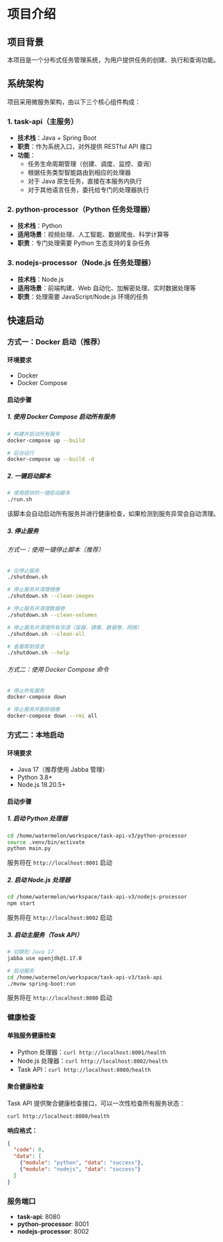 # 项目介绍
## 项目背景
本项目是一个分布式任务管理系统，为用户提供任务的创建、执行和查询功能。

## 系统架构

项目采用微服务架构，由以下三个核心组件构成：

### 1. task-api（主服务）
- **技术栈**：Java + Spring Boot
- **职责**：作为系统入口，对外提供 RESTful API 接口
- **功能**：
  - 任务生命周期管理（创建、调度、监控、查询）
  - 根据任务类型智能路由到相应的处理器
  - 对于 Java 原生任务，直接在本服务内执行
  - 对于其他语言任务，委托给专门的处理器执行

### 2. python-processor（Python 任务处理器）
- **技术栈**：Python
- **适用场景**：视频处理、人工智能、数据爬虫、科学计算等
- **职责**：专门处理需要 Python 生态支持的复杂任务

### 3. nodejs-processor（Node.js 任务处理器）
- **技术栈**：Node.js
- **适用场景**：前端构建、Web 自动化、加解密处理、实时数据处理等
- **职责**：处理需要 JavaScript/Node.js 环境的任务

## 快速启动

### 方式一：Docker 启动（推荐）

#### 环境要求
- Docker
- Docker Compose

#### 启动步骤

##### 1. 使用 Docker Compose 启动所有服务
```bash
# 构建并启动所有服务
docker-compose up --build

# 后台运行
docker-compose up --build -d
```

##### 2. 一键启动脚本
```bash
# 使用提供的一键启动脚本
./run.sh
```
该脚本会自动启动所有服务并进行健康检查，如果检测到服务异常会自动清理。

##### 3. 停止服务

###### 方式一：使用一键停止脚本（推荐）

```bash
# 仅停止服务
./shutdown.sh

# 停止服务并清理镜像
./shutdown.sh --clean-images

# 停止服务并清理数据卷
./shutdown.sh --clean-volumes

# 停止服务并清理所有资源（容器、镜像、数据卷、网络）
./shutdown.sh --clean-all

# 查看帮助信息
./shutdown.sh --help
```

###### 方式二：使用 Docker Compose 命令

```bash
# 停止所有服务
docker-compose down

# 停止服务并删除镜像
docker-compose down --rmi all
```

### 方式二：本地启动

#### 环境要求
- Java 17（推荐使用 Jabba 管理）
- Python 3.8+
- Node.js 18.20.5+

#### 启动步骤

##### 1. 启动 Python 处理器
```bash
cd /home/watermelon/workspace/task-api-v3/python-processor
source .venv/bin/activate
python main.py
```
服务将在 `http://localhost:8001` 启动

##### 2. 启动 Node.js 处理器
```bash
cd /home/watermelon/workspace/task-api-v3/nodejs-processor
npm start
```
服务将在 `http://localhost:8002` 启动

##### 3. 启动主服务（Task API）
```bash
# 切换到 Java 17
jabba use openjdk@1.17.0

# 启动服务
cd /home/watermelon/workspace/task-api-v3/task-api
./mvnw spring-boot:run
```
服务将在 `http://localhost:8080` 启动

### 健康检查

#### 单独服务健康检查
- Python 处理器：`curl http://localhost:8001/health`
- Node.js 处理器：`curl http://localhost:8002/health`
- Task API：`curl http://localhost:8080/health`

#### 聚合健康检查
Task API 提供聚合健康检查接口，可以一次性检查所有服务状态：
```bash
curl http://localhost:8080/health
```

**响应格式：**
```json
{
  "code": 0,
  "data": [
    {"module": "python", "data": "success"},
    {"module": "nodejs", "data": "success"}
  ]
}
```

### 服务端口
- **task-api**: 8080
- **python-processor**: 8001
- **nodejs-processor**: 8002
